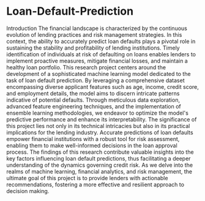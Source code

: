 # Loan-Default-Prediction
Introduction 
The financial landscape is characterized by the continuous evolution of 
lending practices and risk management strategies. In this context, the ability to 
accurately predict loan defaults plays a pivotal role in sustaining the stability and 
profitability of lending institutions. Timely identification of individuals at risk of 
defaulting on loans enables lenders to implement proactive measures, mitigate 
financial losses, and maintain a healthy loan portfolio. 
This research project centers around the development of a sophisticated 
machine learning model dedicated to the task of loan default prediction. By 
leveraging a comprehensive dataset encompassing diverse applicant features such 
as age, income, credit score, and employment details, the model aims to discern 
intricate patterns indicative of potential defaults. Through meticulous data 
exploration, advanced feature engineering techniques, and the implementation of 
ensemble learning methodologies, we endeavor to optimize the model's 
predictive performance and enhance its interpretability. 
The significance of this project lies not only in its technical intricacies but 
also in its practical implications for the lending industry. Accurate predictions of 
loan defaults empower financial institutions with a robust tool for risk 
assessment, enabling them to make well-informed decisions in the loan approval 
process. The findings of this research contribute valuable insights into the key 
factors influencing loan default predictions, thus facilitating a deeper 
understanding of the dynamics governing credit risk. 
As we delve into the realms of machine learning, financial analytics, and risk 
management, the ultimate goal of this project is to provide lenders with actionable 
recommendations, fostering a more effective and resilient approach to decision
making.
